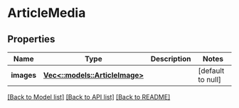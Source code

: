 # ArticleMedia

## Properties
Name | Type | Description | Notes
------------ | ------------- | ------------- | -------------
**images** | [**Vec<::models::ArticleImage>**](Article-Image.md) |  | [default to null]

[[Back to Model list]](../README.md#documentation-for-models) [[Back to API list]](../README.md#documentation-for-api-endpoints) [[Back to README]](../README.md)


